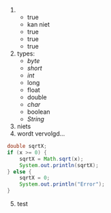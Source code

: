 1. 
	* true
	* kan niet
	* true
	* true
	* true
2. types: 
	* *byte*
	* *short*
	* *int*
	* long
	* float
	* double
	* *char*
	* boolean
	* *String*
3. niets
4. wordt vervolgd...
```Java
double sqrtX;
if (x >= 0) {
	sqrtX = Math.sqrt(x);
	System.out.println(sqrtX);
} else {
	sqrtX = 0;
	System.out.println("Error");
}
```
5. test